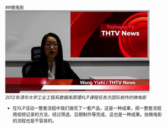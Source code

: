##微电影
![0](../assets/activity_result/micro_movie/00.jpg)
<br>
*2012年清华大学工业工程系数据库原理XLP课程任务方团队制作的微电影*

 -  在XLP活动一整套流程中我们做完了一套产品，这是一种成果，把一整套流程用视频记录的方法，经过筛选、后期制作等完成，这也是一种成果。拍微电影的流程也是不容易的。
